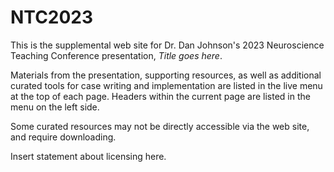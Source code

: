 # NTC2023

This is the supplemental web site for Dr. Dan Johnson's 2023 Neuroscience Teaching Conference presentation, _Title goes here_.

Materials from the presentation, supporting resources, as well as additional curated tools for case writing and implementation are listed in the live menu at the top of each page. Headers within the current page are listed in the menu on the left side. 

Some curated resources may not be directly accessible via the web site, and require downloading.

Insert statement about licensing here.
